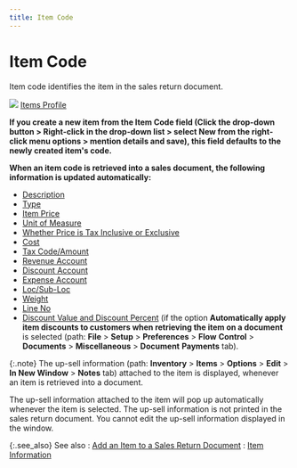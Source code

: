 ```yaml
---
title: Item Code
---
```


# Item Code


Item code identifies the item in the sales return document.


![]({{site.sp_baseurl}}/img/lens.gif) [Items  Profile]({{site.mi_chm}}/create-regular-items-kits-and-assemblies/creating-an-item/setting_up_an_item.html)


**If you create a new item from the **Item Code** field (Click the drop-down  button > Right-click in the drop-down list > select **New** from the right-click menu options > mention details and save),  this field defaults to the newly created item's code.**


**When an item code is retrieved into a sales  document, the following information is updated automatically:**

- [Description]({{site.sp_baseurl}}/sales-ret-docs/sales-ret-doc/contents/item-info/details/descr-notes/description_notes.html)
- [Type]({{site.sp_baseurl}}/sales-ret-docs/sales-ret-doc/contents/item-info/details/type_item_details_grid_sales_return_document_content.html)
- [Item  Price]({{site.sp_baseurl}}/sales-ret-docs/sales-ret-doc/contents/item-info/details/item_price_item_details_grid_sales_retun_document_content.html)
- [Unit  of Measure]({{site.sp_baseurl}}/sales-ret-docs/sales-ret-doc/contents/item-info/details/unit_of_measure_item_details_grid_sales_return_document_content.html)
- [Whether  Price is Tax Inclusive or Exclusive]({{site.sp_baseurl}}/sales-docs/docs-profile/contents/item-info/details/inclusive_exclusive_sales_document_content.html)
- [Cost]({{site.sp_baseurl}}/sales-ret-docs/sales-ret-doc/contents/item-info/details/cost_item_details_grid_sales_return_document_content.html)
- [Tax  Code/Amount]({{site.sp_baseurl}}/sales-ret-docs/sales-ret-doc/contents/item-info/tax-details/tax_code_item_details_grid_sales_return_document_content.html)
- [Revenue  Account]({{site.sp_baseurl}}/sales-ret-docs/sales-ret-doc/contents/item-info/acnt-dtls/revenue_account_item_details_grid_sales_return_document_content.html)
- [Discount  Account]({{site.sp_baseurl}}/sales-ret-docs/sales-ret-doc/contents/item-info/acnt-dtls/discount_account_item_detail_grid_sales_return_document_content.html)
- [Expense  Account]({{site.sp_baseurl}}/sales-ret-docs/sales-ret-doc/contents/item-info/acnt-dtls/expense_account_item_detail_grid_sales_return_document_content.html)
- [Loc/Sub-Loc]({{site.sp_baseurl}}/sales-ret-docs/sales-ret-doc/contents/item-info/acnt-dtls/department_item_detail_grid_sales_return_document_content.html)
- [Weight]({{site.sp_baseurl}}/sales-ret-docs/sales-ret-doc/contents/item-info/other/weight_item_detail_grid_sales_return_document_content.html)
- [Line  No]({{site.sp_baseurl}}/sales-ret-docs/sales-ret-doc/contents/item-info/other/line_number_item_detail_grid_sales_return_document_content.html)
- [Discount  Value and Discount Percent]({{site.sp_baseurl}}/sales-ret-docs/sales-ret-doc/contents/item-info/disc-dtls/discount_value_discount_percent.html) (if the option **Automatically 
 apply item discounts to customers when retrieving the item on a document** is selected (path: **File**  > **Setup** > **Preferences**  > **Flow** **Control**  > **Documents** > **Miscellaneous**  > **Document** **Payments** tab).



{:.note}
The up-sell information (path: **Inventory**  > **Items** > **Options**  > **Edit** > **In 
 New Window** > **Notes** tab)  attached to the item is displayed, whenever an item is retrieved into  a document.


The up-sell information attached to the item will pop up automatically  whenever the item is selected. The up-sell information is not printed  in the sales return document. You cannot edit the up-sell information  displayed in the window.


{:.see_also}
See also
: [Add  an Item to a Sales Return Document]({{site.sp_baseurl}}/sales-ret-docs/sales-ret-doc/contents/item-info/details/add-kits/add_an_item_to_a_sales_return_document.html)
: [Item  Information]({{site.sp_baseurl}}/misc/item_information_sales_return_document_content.html)
